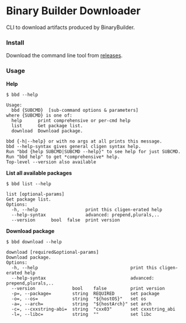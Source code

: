 # Binary Builder Downloader

CLI to download artifacts produced by BinaryBuilder.

### Install

Download the command line tool from [releases](https://github.com/kdheepak/binary-builder-downloader/releases/latest).

### Usage

**Help**

```
$ bbd --help

Usage:
  bbd {SUBCMD}  [sub-command options & parameters]
where {SUBCMD} is one of:
  help      print comprehensive or per-cmd help
  list      Get package list.
  download  Download package.

bbd {-h|--help} or with no args at all prints this message.
bbd --help-syntax gives general cligen syntax help.
Run "bbd {help SUBCMD|SUBCMD --help}" to see help for just SUBCMD.
Run "bbd help" to get *comprehensive* help.
Top-level --version also available
```

**List all available packages**

```
$ bbd list --help

list [optional-params]
Get package list.
Options:
  -h, --help                  print this cligen-erated help
  --help-syntax               advanced: prepend,plurals,..
  --version      bool  false  print version
```

**Download package**

```
$ bbd download --help

download [required&optional-params]
Download package.
Options:
  -h, --help                                   print this cligen-erated help
  --help-syntax                                advanced: prepend,plurals,..
  --version              bool    false         print version
  -p=, --package=        string  REQUIRED      set package
  -o=, --os=             string  "${hostOS}"   set os
  -a=, --arch=           string  "${hostArch}" set arch
  -c=, --cxxstring-abi=  string  "cxx03"       set cxxstring_abi
  -l=, --libc=           string  ""            set libc
```
